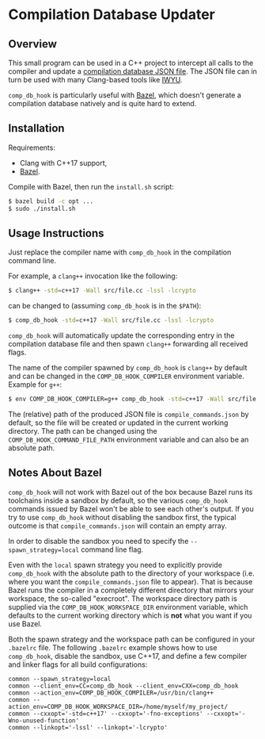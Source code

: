 # Compilation Database Updater

## Overview

This small program can be used in a C++ project to intercept all calls to the compiler and update a
[compilation database JSON file](https://clang.llvm.org/docs/JSONCompilationDatabase.html). The JSON file can in turn be used with many Clang-based tools like [IWYU](https://include-what-you-use.org/).

`comp_db_hook` is particularly useful with [Bazel](https://bazel.build/), which doesn't generate a
compilation database natively and is quite hard to extend.

## Installation

Requirements:

- Clang with C++17 support,
- [Bazel](https://bazel.build/).

Compile with Bazel, then run the `install.sh` script:

```sh
$ bazel build -c opt ...
$ sudo ./install.sh
```

## Usage Instructions

Just replace the compiler name with `comp_db_hook` in the compilation command line.

For example, a `clang++` invocation like the following:

```sh
$ clang++ -std=c++17 -Wall src/file.cc -lssl -lcrypto
```

can be changed to (assuming `comp_db_hook` is in the `$PATH`):

```sh
$ comp_db_hook -std=c++17 -Wall src/file.cc -lssl -lcrypto
```

`comp_db_hook` will automatically update the corresponding entry in the compilation database file
and then spawn `clang++` forwarding all received flags.

The name of the compiler spawned by `comp_db_hook` is `clang++` by default and can be changed in the
`COMP_DB_HOOK_COMPILER` environment variable. Example for `g++`:

```sh
$ env COMP_DB_HOOK_COMPILER=g++ comp_db_hook -std=c++17 -Wall src/file.cc -lssl -lcrypto
```

The (relative) path of the produced JSON file is `compile_commands.json` by default, so the file
will be created or updated in the current working directory. The path can be changed using the
`COMP_DB_HOOK_COMMAND_FILE_PATH` environment variable and can also be an absolute path.

## Notes About Bazel

`comp_db_hook` will not work with Bazel out of the box because Bazel runs its toolchains inside a
sandbox by default, so the various `comp_db_hook` commands issued by Bazel won't be able to see each
other's output. If you try to use `comp_db_hook` without disabling the sandbox first, the typical
outcome is that `compile_commands.json` will contain an empty array.

In order to disable the sandbox you need to specify the `--spawn_strategy=local` command line flag.

Even with the `local` spawn strategy you need to explicitly provide `comp_db_hook` with the absolute
path to the directory of your workspace (i.e. where you want the `compile_commands.json` file to
appear). That is because Bazel runs the compiler in a completely different directory that mirrors
your workspace, the so-called "execroot". The workspace directory path is supplied via the
`COMP_DB_HOOK_WORKSPACE_DIR` environment variable, which defaults to the current working directory
which is **not** what you want if you use Bazel.

Both the spawn strategy and the workspace path can be configured in your `.bazelrc` file. The
following `.bazelrc` example shows how to use `comp_db_hook`, disable the sandbox, use C++17, and
define a few compiler and linker flags for all build configurations:

```
common --spawn_strategy=local
common --client_env=CC=comp_db_hook --client_env=CXX=comp_db_hook
common --action_env=COMP_DB_HOOK_COMPILER=/usr/bin/clang++
common --action_env=COMP_DB_HOOK_WORKSPACE_DIR=/home/myself/my_project/
common --cxxopt='-std=c++17' --cxxopt='-fno-exceptions' --cxxopt='-Wno-unused-function'
common --linkopt='-lssl' --linkopt='-lcrypto'
```
